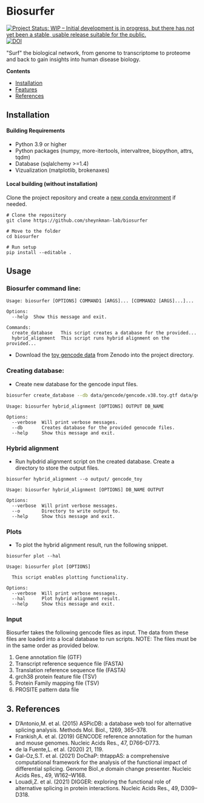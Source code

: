 
# Biosurfer

[![Project Status: WIP – Initial development is in progress, but there has not yet been a stable, usable release suitable for the public.](https://www.repostatus.org/badges/latest/wip.svg)](https://www.repostatus.org/#wip)  [![DOI](https://zenodo.org/badge/DOI/10.5281/zenodo.7004071.svg)](https://doi.org/10.5281/zenodo.7004071)

"Surf" the biological network, from genome to transcriptome to proteome and back to gain insights into human disease biology.

**Contents**

- [Installation](#installation)
- [Features](#features)
- [References](#references)

## Installation
 

#### Building Requirements

* Python 3.9 or higher 
* Python packages (numpy, more-itertools, intervaltree, biopython, attrs, tqdm)
* Database (sqlalchemy >=1.4)
* Vizualization (matplotlib, brokenaxes)

#### Local building (without installation)


Clone the project repository and create a [new conda environment](https://conda.io/projects/conda/en/latest/user-guide/tasks/manage-environments.html#creating-an-environment-with-commands) if needed.

```
# Clone the repository
git clone https://github.com/sheynkman-lab/biosurfer
    
# Move to the folder
cd biosurfer
    
# Run setup 
pip install --editable .
``` 

## Usage

### Biosurfer command line:
```
Usage: biosurfer [OPTIONS] COMMAND1 [ARGS]... [COMMAND2 [ARGS]...]...
          
Options:
  --help  Show this message and exit.

Commands:
  create_database   This script creates a database for the provided...
  hybrid_alignment  This script runs hybrid alignment on the provided...
```
* Download the [toy gencode data](https://zenodo.org/record/7004071) from Zenodo into the project directory.

### Creating database:
* Create new database for the gencode input files.

```bash
biosurfer create_database --db data/gencode/gencode.v38.toy.gtf data/gencode/gencode.v38.toy.transcripts.fa data/gencode/gencode.v38.toy.translations.fa data/gencode/grch38-protein-features.tsv data/gencode/pfamA.tsv data/gencode/prosite.dat gencode_toy
``` 

```
Usage: biosurfer hybrid_alignment [OPTIONS] OUTPUT DB_NAME

Options:
  --verbose  Will print verbose messages.
  --db       Creates database for the provided genocode files.
  --help     Show this message and exit. 
```

### Hybrid alignment
* Run hybdrid alignment script on the created database. Create a directory to store the output files.

```shell
biosurfer hybrid_alignment --o output/ gencode_toy
```

```
Usage: biosurfer hybrid_alignment [OPTIONS] DB_NAME OUTPUT

Options:
  --verbose  Will print verbose messages.
  --o        Directory to write output to.
  --help     Show this message and exit.
```

### Plots
* To plot the hybrid alignment result, run the following snippet.

```shell
biosurfer plot --hal
```

```
Usage: biosurfer plot [OPTIONS]

  This script enables plotting functionality.

Options:
  --verbose  Will print verbose messages.
  --hal      Plot hybrid alignment result.
  --help     Show this message and exit.
```

### Input

Biosurfer takes the following gencode files as input. The data from these files are loaded into a local database to run scripts.
NOTE: The files must be in the same order as provided below.
1. Gene annotation file (GTF)
2. Transcript reference sequence file (FASTA)
3. Translation reference sequence file (FASTA)
4. grch38 protein feature file (TSV)
5. Protein Family mapping file (TSV)
6. PROSITE pattern data file    


    
## 3. References

* D’Antonio,M. et al. (2015) ASPicDB: a database web tool for alternative splicing analysis. Methods Mol. Biol., 1269, 365–378.
* Frankish,A. et al. (2019) GENCODE reference annotation for the human and mouse genomes. Nucleic Acids Res., 47, D766–D773.
* de la Fuente,L. et al. (2020)  21, 119.
* Gal-Oz,S.T. et al. (2021) DoChaP: thtappAS: a comprehensive computational framework for the analysis of the functional impact of differential splicing. Genome Biol.,e domain change presenter. Nucleic Acids Res., 49, W162–W168.
* Louadi,Z. et al. (2021) DIGGER: exploring the functional role of alternative splicing in protein interactions. Nucleic Acids Res., 49, D309–D318.
